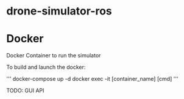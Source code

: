 # drone-simulator-ros


# Docker

Docker Container to run the simulator

To build and launch the docker:

'''
docker-compose up -d
docker exec -it [container_name] [cmd]
'''

TODO: GUI API

